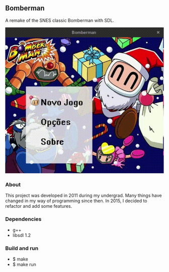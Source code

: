 ## Bomberman
A remake of the SNES classic Bomberman with SDL.

![](/data/bomberman.gif)

### About
This project was developed in 2011 during my undergrad. Many things have changed in my way of programming since then. In 2015, I decided to refactor and add some features.


### Dependencies
* g++ 
* libsdl 1.2

### Build and run
* $ make
* $ make run



